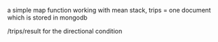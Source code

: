 a simple map function working with mean stack,
trips = one document 
which is stored in mongodb<br>

/trips/result for the directional condition
